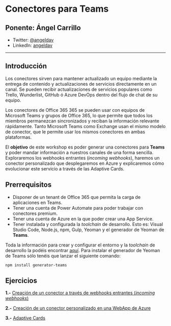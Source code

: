 # Conectores para Teams

## Ponente: **Ángel Carrillo**
* Twitter: [@angeIdav](https://twitter.com/angeIdav)
* LinkedIn: [angeldav](https://www.linkedin.com/in/angeldav/)

---

## Introducción

Los conectores sirven para mantener actualizado un equipo mediante la entrega de contenido y actualizaciones de servicios directamente en un canal. Se pueden recibir actualizaciones de servicios populares como Trello, Wunderlist, GitHub ó Azure DevOps dentro del flujo de chat de su equipo.

Los conectores de Office 365 365 se pueden usar con equipos de Microsoft Teams y grupos de Office 365, lo que permite que todos los miembros permanezcan sincronizados y reciban la información relevante rápidamente. Tanto Microsoft Teams como Exchange usan el mismo modelo de conector, que le permite usar los mismos conectores en ambas plataformas.

El **objetivo** de este workshop es poder generar una conectores para **Teams** y poder mandar información a nuestros canales de una forma sencilla. Exploraremos los webhooks entrantes (_incoming webhooks_), haremos un conector personalizado que desplegaremos en Azure y explicaremos cómo evolucionar este servicio a través de las Adaptive Cards.

## Prerrequisitos

* Disponer de un tenant de Office 365 que permita la carga de aplicaciones en Teams.
* Tener una cuenta de Power Automate para poder trabajar con conectores premium.
* Tener una cuenta de Azure en la que poder crear una App Service.
* Tener instalada y configurada la _toolchain_ de desarrollo. Esto es: Visual Studio Code, Node.js, npm, Gulp, Yeoman y el generador de Yeoman de **Teams**.

Toda la información para crear y configurar el entorno y la _toolchain_ de desarrollo la podéis encontrar [aquí](https://github.com/SharePoint/sp-dev-training-spfx-getting-started). Para instalar el generador de Yeoman de Teams sólo tenéis que lanzar el siguiente comando: 

```shell
npm install generator-teams
```

## Ejercicios

**1.-** [Creación de un conector a través de webhooks entrantes (_incoming webhooks_)](./incoming-webhooks/readme.md)

**2.-** [Creación de un conector personalizado en una WebApp de Azure](./webapp-connector/readme.md)

**3.-** [Adaptive Cards](./adaptive-cards/readme.md)